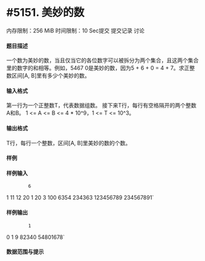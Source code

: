
# #5151. 美妙的数
内存限制：256 MiB 时间限制：10 Sec提交 提交记录 讨论
#### 题目描述

一个数为美妙的数，当且仅当它的各位数字可以被拆分为两个集合，且这两个集合里的数字的和相等。例如，5467
0是美妙的数，因为5 + 6 + 0 = 4 + 7。求正整数区间[A, B]里有多少个美妙的数。



#### 输入格式

第一行为一个正整数T，代表数据组数。
接下来T行，每行有空格隔开的两个整数A和B。
1 <= A <= B <= 4 * 10^9，1 <= T <= 10^3。



#### 输出格式

T行，每行一个整数，区间[A, B]里美妙的数的个数。



#### 样例

#### 样例输入

			6
1 11
12 20
1 20
3 100
6354 234363
123456789 234567891`
#### 样例输出

			1
0
1
9
82340
54801678`
#### 数据范围与提示

